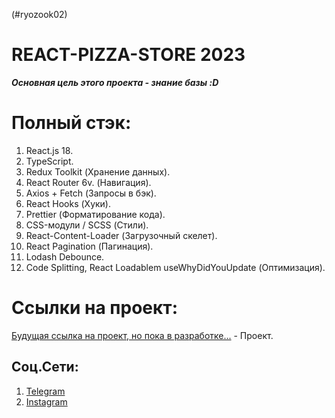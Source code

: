 (#ryozook02)
# REACT-PIZZA-STORE 2023
***Основная цель этого проекта - знание базы :D***
# Полный стэк: 

1. React.js 18.
2. TypeScript.
3. Redux Toolkit (Хранение данных).
4. React Router 6v. (Навигация).
5. Axios + Fetch (Запросы в бэк).
6. React Hooks (Хуки).
7. Prettier (Форматирование кода).
8. CSS-модули / SCSS (Стили).
9. React-Content-Loader (Загрузочный скелет).
10. React Pagination (Пагинация).
11. Lodash Debounce.
12. Code Splitting, React Loadablem useWhyDidYouUpdate (Оптимизация).

# Ссылки на проект:
[Будущая ссылка на проект, но пока в разработке...](https://www.example.com) - Проект.
## Соц.Сети:
1. [Telegram](https://t.me/ryozooky)
2. [Instagram](https://www.instagram.com/ryozooky/)
